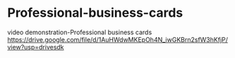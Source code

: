 # Professional-business-cards


video demonstration-Professional business cards https://drive.google.com/file/d/1AuHWdwMKEpOh4N_iwGKBrn2sfW3hKfjP/view?usp=drivesdk
